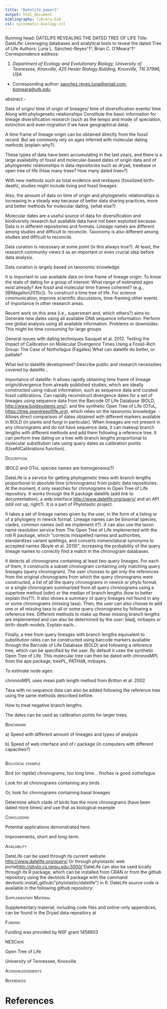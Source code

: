 ```yaml
---
title: "Datelife_paper1"
output: html_document
bibliography: library.bib
csl: systematic-biology.csl
---
```


Running head: DATELIFE REVEALING THE DATED TREE OF LIFE <!--MAX 50 CHARACTERS, ALL CAPITALS-->
Title: DateLife: Leveraging databases and analytical tools to reveal the dated Tree of Life
Authors: Luna L. Sánchez-Reyes^1^, Brian C. O’Meara^1^
Correspondence address: 
1. *Department of Ecology and Evolutionary Biology, University of Tennessee, Knoxville, 425 Hesler Biology Building, Knoxville, TN 37996, USA*
* Corresponding author: sanchez.reyes.luna@gmail.com, bomeara@utk.edu

*abstract.-* 


<!--Introduction-->

Date of origin/ time of origin of lineages/ time of diversification
events/ time
Along with phylogenetic relationships
Constitute the basic information for lineage diversification research
(such as the tempo and mode of speciation, extinction and even migration
if we have geographical data).

A time frame of lineage origin can be obtained directly from the fossil
record. But we commonly rely on ages inferred with molecular dating
methods (explain why?).

These types of data have been accumulating in the last years, and there
is a large availability of fossil and molecular-based dates of origin
data and of phylogenetic relationships in data repositories such as
dryad, treebase or open tree of life (How many trees? How many dated
trees?)

With new methods such as total evidence and revbayes (fossilized
birth-death), studies might include living and fossil lineages.

Also, the amount of data on time of origin and phylogenetic relationships 
is increasing in a steady way because of better data sharing practices, more
and better methods for molecular dating, (what else?)

Molecular dates are a useful source of data for diversification and
biodiversity research but available data have not been exploited
because:
Data is in different repositories and formats.
Lineage names are different among studies and difficult to reconcile.
Taxonomy is also different among studies and difficult to reconcile.

Data curation is necessary at some point (is this always true?). At
least, the research community views it as an important or even crucial
step before data analysis. 

Data curation is largely based on taxonomic knowledge.

It is important to use available data on time frame of lineage origin:
To know the state of dating for a group of interest:
What range of estimated ages exist already? Are fossil and molecular
time frames coherent? (e.g., [@Magallon2015c]).
To construct a time tree of life.
For science communication, improve scientific discussions, time-framing
other events of importance in other research areas.

Recent work on this area (i.e., supersmart and, which others?) aims to:
Generate new dates using all available DNA sequence information.
Perform one global analysis using all available information.
Problems or downsides: This might be time consuming for large groups

General issues with dating techniques
Sauquet et al. 2012. Testing the Impact of Calibration on Molecular Divergence Times Using a Fossil-Rich Group: The Case of Nothofagus (Fagales)
What can datelife do better, or palliate?



What led to datelife development?
Describe public and research necessities covered by datelife…

Importance of datelife:
It allows rapidly obtaining time frame of lineage origin/divergence from
already published studies, which are ideally constructed using robust
information, such as sequence data and curated fossil calibrations.
Can rapidly reconstruct divergence dates for
a set of lineages using sequence data from the Barcode Of Life Database (BOLD, http://www.boldsystems.org/).
and the synthetic Open Tree of Life (OToL, https://tree.opentreeoflife.org), which relies on the taxonomic knowledge.
-Allows direct comparison of dates obtained with different markers
available in BOLD (in plants and fungi in particular).
When lineages are not present in any chronograms and do not have
sequence data, it can makeup branch lengths with different methods and
add them following a reference tree.
It can perform tree dating on a tree with branch lengths proportional to
molecular substitution rate using query dates as calibration points
(UseAllCalibrations function).

<!--Description of Datelife-->
<span style="font-variant:small-caps;">Description</span>

(BOLD and OToL species names are homogeneous?)

DateLife is a service for getting phylogenetic trees with branch lengths
proportional to absolute time (chronograms) from public data repositories. At the
moment, it only searches for chronograms in Open Tree of Life
repository. It works through the R package datelife (add link to documentation), a web interface <http://www.datelife.org/query/> and an API
(still not up, right?). It is a part of Phylotastic project.

It takes a set of lineage names given by the user, in the form of a listing or of a phylogeny in newick format.
Lineage names can be binomial species, clades, common names (will we implement it?).
It can also use the taxon name resolution service from The Open Tree of Life implemented with the rotl R package, which "corrects misspelled names and authorities, standardizes variant spellings, and converts nomenclatural synonyms to accepted names (Boyle et al. 2013)", increasing the probability of the query lineage names to correctly find a match in the chronogram databases.

It detects all chronograms containing at least two query lineages. For each of them, it constructs a subset chronogram containing only matching query lineages (query chronogram). The user chooses to get only the references from the original chronograms from which the query chronograms were constructed, a list of all the query chronograms in newick or phylo format, or a single chronogram summarized from all query chronograms using a supertree method (sdm) or the median of branch lengths (how to better explain this??).
It also shows a summary of query lineages not found in any or some chronograms (missing taxa).
Then, the user can also choose to add one or all missing taxa to all or some query chronograms by following a reference tree. Different methods to make up these missing branch lengths are implemented and can also be determined by the user: bladj, mrbayes or birth-death models.
Explain each...

Finally, a tree from query lineages with branch lengths equivalent to substitution rates can be constructed using barcode markers available through the Barcode of Life Database (BOLD) and following a reference tree, which can be specified by the user. By default it uses the synthetic Open Tree of Life. This molecular tree can then be dated with chronosMPL from the ape package, treePL, PATHd8, mrbayes.

To estimate node ages:

chronosMPL uses mean path length method from Britton et al. 2002

Taxa with no sequence data can also be added following the reference tree using the same methods described before.

How to treat negative branch lengths.

The dates can be used as calibration points for larger trees.

<!--**Benchmark: Testing DateLife computing performance**-->
<span style="font-variant:small-caps;">Benchmark</span>

a)  Speed with different amount of lineages and types of analysis


b) Speed of web interface and of r package (in computers with different
    capacities?)
    
```{r include=FALSE}

```

<!--**Biological example: Testing DateLife accuracy**-->
<span style="font-variant:small-caps;">Biological example</span>

Bird (or reptile) chronograms, too long time...
finches is good
nothofagus


Look for all chronograms containing any birds

Or, look for chronograms containing basal lineages

Determine which clade of birds has the more chronograms (have been dated
more times) and use that as biological example


<!--**Discussion/Conclusions** there is not a discussion section in this type of sys Bio contributions-->
<span style="font-variant:small-caps;">Conclusions</span>

Potential applications demonstrated here.

Improvements, short and long-term.


<!--**Availability**-->
<span style="font-variant:small-caps;">Availability</span>

DateLife can be used through its current website <http://www.datelife.org/query/>
Or through phylotastic web portal<http://phylo.cs.nmsu.edu:3000/>
DateLife can also be used locally through its R package, which can be installed from CRAN or from the github repository using the devtools R package with the command devtools::install_github("phylotastic/datelife") in R.
DateLife source code is available in the following github repository:

<!--**Supplementary Material**-->
<span style="font-variant:small-caps;">Supplementary Material</span>

Supplementary material, including code files and
online-only appendices, can be found in the Dryad data
repository at

<!--**Funding**-->
<span style="font-variant:small-caps;">Funding</span>

Funding was provided by NSF grant 1458603

NESCent

Open Tree of Life

University of Tennessee, Knoxville


<!--**Acknowledgements**-->
<span style="font-variant:small-caps;">Acknowledgements</span>


<!--**References**-->
<span style="font-variant:small-caps;">References</span>
# References
